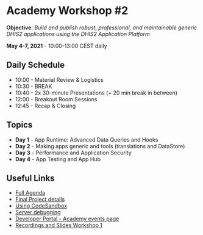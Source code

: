 # Academy Workshop #2

**Objective**: _Build and publish robust, professional, and maintainable generic DHIS2 applications using the DHIS2 Application Platform_

**May 4-7, 2021** - 10:00-13:00 CEST daily

## Daily Schedule

  - 10:00 - Material Review & Logistics
  - 10:30 - BREAK
  - 10:40 - 2x 30-minute Presentations (+ 20 min break in between)
  - 12:00 - Breakout Room Sessions
  - 12:45 - Recap & Closing

## Topics

- **Day 1** - App Runtime: Advanced Data Queries and Hooks 
- **Day 2** - Making apps generic and tools (translations and DataStore)
- **Day 3** - Performance and Application Security
- **Day 4** - App Testing and App Hub 

## Useful Links

- [Full Agenda](https://docs.google.com/document/d/1F8aEJKr7hqbW2ggbw9XZhRYKcDScFXWMLOQ3-borRGg/edit?usp=sharing)
- [Final Project details](../projects/final-project/README.md)
- [Using CodeSandbox](../resources/CODESANDBOX.md)
- [Server debugging](../resources/DEBUG.md)
- [Developer Portal - Academy events page](https://developers.dhis2.org/events/developer-academy)
- [Recordings and Slides Workshop 1](https://developers.dhis2.org/events/developer-academy#web-app-track)
